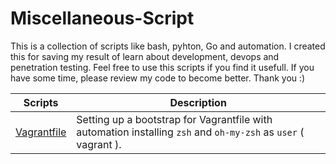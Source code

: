 # Miscellaneous-Script

This is a collection of scripts like bash, pyhton, Go and automation. I created this for saving my result of learn about
development, devops and penetration testing. Feel free to use this scripts if you find it usefull.
If you have some time, please review my code to become better. Thank you :)   

| Scripts | Description |   
|---------|-------------|
| [Vagrantfile](https://github.com/adibdz/Miscellaneous-Script/tree/main/Vagrantfile) | Setting up a bootstrap for Vagrantfile with automation installing `zsh` and `oh-my-zsh` as `user` ( vagrant ). |
